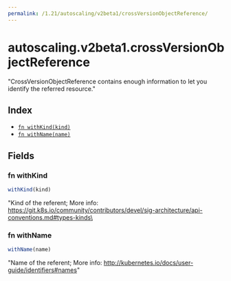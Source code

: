 ```yaml
---
permalink: /1.21/autoscaling/v2beta1/crossVersionObjectReference/
---
```


# autoscaling.v2beta1.crossVersionObjectReference

"CrossVersionObjectReference contains enough information to let you identify the referred resource."

## Index

* [`fn withKind(kind)`](#fn-withkind)
* [`fn withName(name)`](#fn-withname)

## Fields

### fn withKind

```ts
withKind(kind)
```

"Kind of the referent; More info: https://git.k8s.io/community/contributors/devel/sig-architecture/api-conventions.md#types-kinds\

### fn withName

```ts
withName(name)
```

"Name of the referent; More info: http://kubernetes.io/docs/user-guide/identifiers#names"